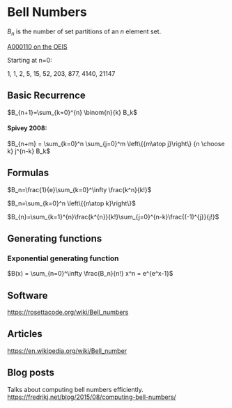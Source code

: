 # Bell Numbers

$B_n$ is the number of set partitions of an $n$ element set.

[A000110 on the OEIS](https://oeis.org/A000110)

Starting at n=0:

1, 1, 2, 5, 15, 52, 203, 877, 4140, 21147

## Basic Recurrence
$B_{n+1}=\sum_{k=0}^{n} \binom{n}{k} B_k$


#### Spivey 2008:

$B_{n+m} = \sum_{k=0}^n \sum_{j=0}^m \left\{{m\atop j}\right\} {n \choose k} j^{n-k} B_k$


## Formulas

$B_n=\frac{1}{e}\sum_{k=0}^\infty \frac{k^n}{k!}$

$B_n=\sum_{k=0}^n \left\{{n\atop k}\right\}$

$B_{n}=\sum_{k=1}^{n}\frac{k^{n}}{k!}\sum_{j=0}^{n-k}\frac{(-1)^{j}}{j!}$


## Generating functions

### Exponential generating function

$B(x) = \sum_{n=0}^\infty \frac{B_n}{n!} x^n = e^{e^x-1}$

## Software

https://rosettacode.org/wiki/Bell_numbers
 
## Articles
https://en.wikipedia.org/wiki/Bell_number
## Blog posts

Talks about computing bell numbers efficiently.
https://fredrikj.net/blog/2015/08/computing-bell-numbers/